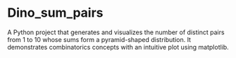 # Dino_sum_pairs
A Python project that generates and visualizes the number of distinct pairs from 1 to 10 whose sums form a pyramid-shaped distribution. It demonstrates combinatorics concepts with an intuitive plot using matplotlib.
